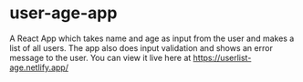 # user-age-app
 A React App which takes name and age as input from the user and makes a list of all users. The app also does input validation and shows an error message to the user.
You can view it live here at https://userlist-age.netlify.app/
